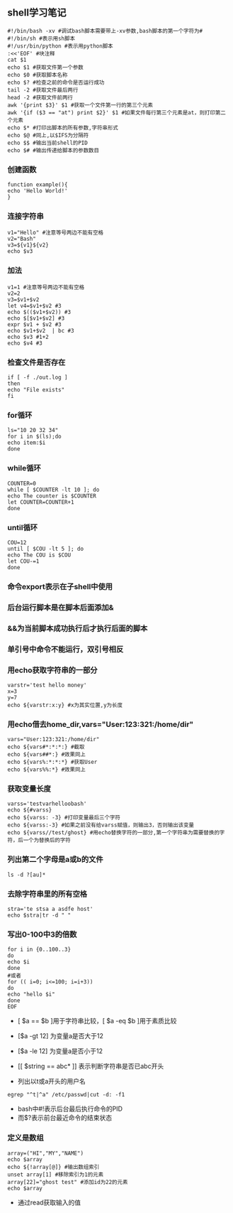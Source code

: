 ## shell学习笔记

```shell
#!/bin/bash -xv #调试bash脚本需要带上-xv参数,bash脚本的第一个字符为#
#!/bin/sh #表示用sh脚本
#!/usr/bin/python #表示用python脚本
:<<'EOF' #块注释
cat $1
echo $1 #获取文件第一个参数
echo $0 #获取脚本名称
echo $? #检查之前的命令是否运行成功
tail -2 #获取文件最后两行
head -2 #获取文件前两行
awk '{print $3}' $1 #获取一个文件第一行的第三个元素
awk '{if ($3 == "at") print $2}' $1 #如果文件每行第三个元素是at，则打印第二个元素
echo $* #打印出脚本的所有参数,字符串形式
echo $@ #同上,以$IFS为分隔符
echo $$ #输出当前shell的PID
echo $# #输出传递给脚本的参数数目
```

### 创建函数
```shell
function example(){
echo 'Hello World!'
}
```

### 连接字符串
```shell
v1="Hello" #注意等号两边不能有空格
v2="Bash"
v3=${v1}${v2}
echo $v3
```

### 加法
```shell
v1=1 #注意等号两边不能有空格
v2=2
v3=$v1+$v2
let v4=$v1+$v2 #3
echo $(($v1+$v2)) #3
echo $[$v1+$v2] #3
expr $v1 + $v2 #3
echo $v1+$v2  | bc #3
echo $v3 #1+2
echo $v4 #3
```

### 检查文件是否存在
```shell
if [ -f ./out.log ]
then
echo "File exists"
fi
```

### for循环
```shell
ls="10 20 32 34"
for i in $(ls);do
echo item:$i
done
```

### while循环
```shell
COUNTER=0
while [ $COUNTER -lt 10 ]; do
echo The counter is $COUNTER
let COUNTER=COUNTER+1
done
```


### until循环
```shell
COU=12
until [ $COU -lt 5 ]; do
echo The COU is $COU
let COU-=1
done
```

### 命令export表示在子shell中使用
### 后台运行脚本是在脚本后面添加&
### &&为当前脚本成功执行后才执行后面的脚本
### 单引号中命令不能运行，双引号相反

### 用echo获取字符串的一部分
```shell
varstr='test hello money'
x=3
y=7
echo ${varstr:x:y} #x为其实位置,y为长度
```


### 用echo借去home_dir,vars="User:123:321:/home/dir"
```shell
vars="User:123:321:/home/dir"
echo ${vars#*:*:*:} #截取
echo ${vars##*:} #效果同上
echo ${vars%:*:*:*} #获取User
echo ${vars%%:*} #效果同上
```

### 获取变量长度
```shell
varss='testvarhelloobash'
echo ${#varss}
echo ${varss: -3} #打印变量最后三个字符
echo ${varss:-3} #如果之前没有给varss赋值，则输出3，否则输出该变量
echo ${varss//test/ghost} #用echo替换字符的一部分,第一个字符串为需要替换的字符，后一个为替换后的字符
```

### 列出第二个字母是a或b的文件
```shell
ls -d ?[au]*
```

### 去除字符串里的所有空格
```shell
stra='te stsa a asdfe host'
echo $stra|tr -d " "
```

### 写出0-100中3的倍数
```shell
for i in {0..100..3}
do
echo $i
done
#或者
for (( i=0; i<=100; i=i+3))
do
echo "hello $i"
done
EOF
```

- [ $a == $b ]用于字符串比较，[ $a -eq $b ]用于素质比较
- [$a -gt 12] 为变量a是否大于12
- [$a -le 12] 为变量a是否小于12

- [[ $string == abc* ]] 表示判断字符串是否已abc开头

- 列出以t或a开头的用户名
```shell
egrep "^t|^a" /etc/passwd|cut -d: -f1
```

- bash中#!表示后台最后执行命令的PID
- 而$?表示前台最近命令的结束状态

### 定义是数组
```shell
array=("HI","MY","NAME")
echo $array
echo ${!array[@]} #输出数组索引
unset array[1] #移除索引为1的元素
array[22]="ghost test" #添加id为22的元素
echo $array
```

- 通过read获取输入的值
